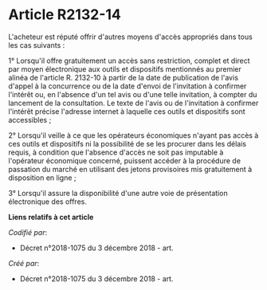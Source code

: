 # Article R2132-14

L'acheteur est réputé offrir d'autres moyens d'accès appropriés dans tous les cas suivants :

1° Lorsqu'il offre gratuitement un accès sans restriction, complet et direct par moyen électronique aux outils et dispositifs
mentionnés au premier alinéa de l'article R. 2132-10 à partir de la date de publication de l'avis d'appel à la concurrence ou
de la date d'envoi de l'invitation à confirmer l'intérêt ou, en l'absence d'un tel avis ou d'une telle invitation, à compter
du lancement de la consultation. Le texte de l'avis ou de l'invitation à confirmer l'intérêt précise l'adresse internet à
laquelle ces outils et dispositifs sont accessibles ;

2° Lorsqu'il veille à ce que les opérateurs économiques n'ayant pas accès à ces outils et dispositifs ni la possibilité de se
les procurer dans les délais requis, à condition que l'absence d'accès ne soit pas imputable à l'opérateur économique
concerné, puissent accéder à la procédure de passation du marché en utilisant des jetons provisoires mis gratuitement à
disposition en ligne ;

3° Lorsqu'il assure la disponibilité d'une autre voie de présentation électronique des offres.

**Liens relatifs à cet article**

_Codifié par_:

  - Décret n°2018-1075 du 3 décembre 2018 - art.

_Créé par_:

  - Décret n°2018-1075 du 3 décembre 2018 - art.
